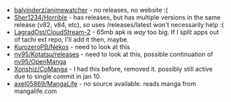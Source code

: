 - [balvinderz/animewatcher](https://github.com/balvinderz/animewatcher) - no releases, no website :(
- [Sher1234/Horrible](https://github.com/Sher1234/Horrible) - has releases, but has multiple versions in the same release (v82, v84, etc), so uses /releases/latest won't necessarily help :(
- [LagradOst/CloudStream-2](https://github.com/LagradOst/CloudStream-2) - 65mb apk is *way* too big. If I split apps out of tachi ext repo, I'll add it then, maybe.
- [KurozeroPB/Nekos](https://github.com/KurozeroPB/Nekos) - need to look at this
- [nv95/Kotatsu/releases](https://github.com/nv95/Kotatsu/releases) - need to look at this, possible continuation of [nv95/OpenManga](https://github.com/nv95/OpenManga)
- [Xonshiz/CoManga](https://github.com/Xonshiz/CoManga) - I had this before, removed it. possibly still active due to single commit in jan 10.
- [axel05869/MangaLife](https://github.com/axel05869/MangaLife) - no source available. reads manga from mangalife.com

